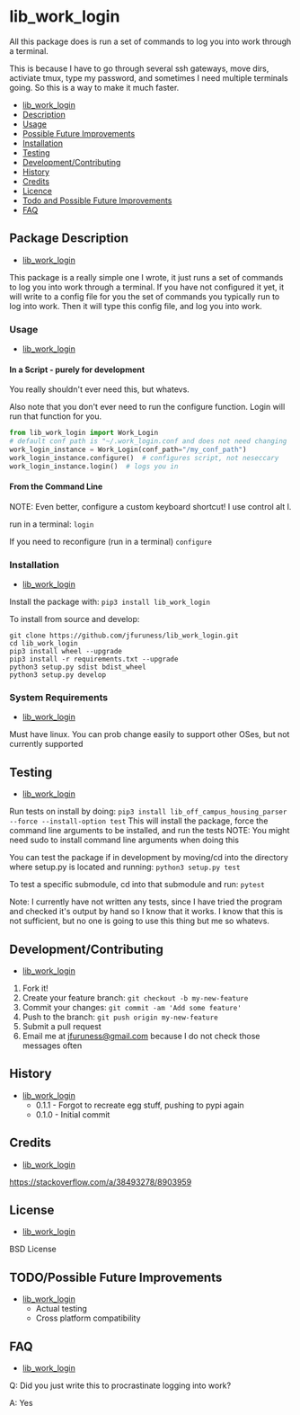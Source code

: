 # lib\_work\_login

All this package does is run a set of commands to log you into work through a terminal.

This is because I have to go through several ssh gateways, move dirs, activiate tmux, type my password, and sometimes I need multiple terminals going. So this is a way to make it much faster.


* [lib\_work\_login](#lib\_work\_login)
* [Description](#package-description)
* [Usage](#usage)
* [Possible Future Improvements](#possible-future-improvements)
* [Installation](#installation)
* [Testing](#testing)
* [Development/Contributing](#developmentcontributing)
* [History](#history)
* [Credits](#credits)
* [Licence](#licence)
* [Todo and Possible Future Improvements](#todopossible-future-improvements)
* [FAQ](#faq)


## Package Description
* [lib\_work\_login](#lib\_work\_login)

This package is a really simple one I wrote, it just runs a set of commands to log you into work through a terminal. If you have not configured it yet, it will write to a config file for you the set of commands you typically run to log into work. Then it will type this config file, and log you into work.

### Usage
* [lib\_work\_login](#lib\_work\_login)

#### In a Script - purely for development
You really shouldn't ever need this, but whatevs.

Also note that you don't ever need to run the configure function.
Login will run that function for you.

```python
from lib_work_login import Work_Login
# default conf path is "~/.work_login.conf and does not need changing
work_login_instance = Work_Login(conf_path="/my_conf_path")
work_login_instance.configure()  # configures script, not neseccary
work_login_instance.login()  # logs you in 
```

#### From the Command Line

NOTE: Even better, configure a custom keyboard shortcut! I use control alt l.

run in a terminal: ```login```

If you need to reconfigure (run in a terminal) ```configure```

### Installation
* [lib\_work\_login](#lib\_work\_login)

Install the package with:
```pip3 install lib_work_login```

To install from source and develop:
```
git clone https://github.com/jfuruness/lib_work_login.git
cd lib_work_login
pip3 install wheel --upgrade
pip3 install -r requirements.txt --upgrade
python3 setup.py sdist bdist_wheel
python3 setup.py develop
```

### System Requirements
* [lib\_work\_login](#lib\_work\_login)

Must have linux. You can prob change easily to support other OSes, but not currently supported

## Testing
* [lib\_work\_login](#lib\_work\_login)

Run tests on install by doing:
```pip3 install lib_off_campus_housing_parser --force --install-option test```
This will install the package, force the command line arguments to be installed, and run the tests
NOTE: You might need sudo to install command line arguments when doing this

You can test the package if in development by moving/cd into the directory where setup.py is located and running:
```python3 setup.py test```

To test a specific submodule, cd into that submodule and run:
```pytest```

Note: I currently have not written any tests, since I have tried the program and checked it's output by hand so I know that it works. I know that this is not sufficient, but no one is going to use this thing but me so whatevs.

## Development/Contributing
* [lib\_work\_login](#lib\_work\_login)

1. Fork it!
2. Create your feature branch: `git checkout -b my-new-feature`
3. Commit your changes: `git commit -am 'Add some feature'`
4. Push to the branch: `git push origin my-new-feature`
5. Submit a pull request
6. Email me at jfuruness@gmail.com because I do not check those messages often

## History
* [lib\_work\_login](#lib\_work\_login)
   * 0.1.1 - Forgot to recreate egg stuff, pushing to pypi again
   * 0.1.0 - Initial commit

## Credits
* [lib\_work\_login](#lib\_work\_login)

https://stackoverflow.com/a/38493278/8903959

## License
* [lib\_work\_login](#lib\_work\_login)

BSD License

## TODO/Possible Future Improvements
* [lib\_work\_login](#lib\_work\_login)
    * Actual testing
    * Cross platform compatibility

## FAQ
* [lib\_work\_login](#lib\_work\_login)

Q: Did you just write this to procrastinate logging into work?

A: Yes
